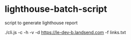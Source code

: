 # lighthouse-batch-script

script to generate lighthouse report

./cli.js -c -h -v -d https://le-dev-b.landsend.com -f links.txt

